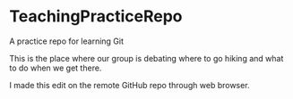 # TeachingPracticeRepo
 A practice repo for learning Git

This is the place where our group is debating where to go hiking and what to do when we get there.

I made this edit on the remote GitHub repo through web browser. 
